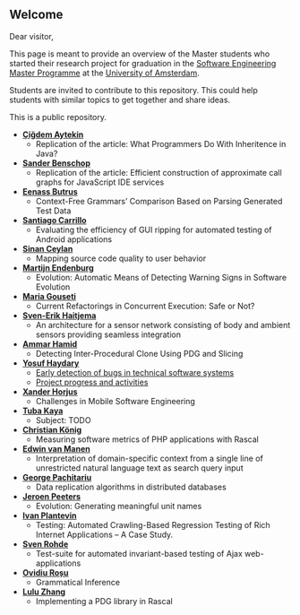 Welcome
-------

Dear visitor,

This page is meant to provide an overview of the Master students who started their research project for graduation in the [Software Engineering Master Programme](http://www.software-engineering-amsterdam.nl) at the [University of Amsterdam](http://www.uva.nl).

Students are invited to contribute to this repository. This could help students with similar topics to get together and share ideas.

This is a public repository.

* **[Çiğdem Aytekin](https://github.com/caytekin)**
  * Replication of the article: What Programmers Do With Inheritence in Java?
* **[Sander Benschop](https://github.com/SanderBenschop)**
  * Replication of the article: Efficient construction of approximate call graphs for JavaScript IDE services
* **[Eenass Butrus](https://github.com/Eenass)**
  * Context-Free Grammars’ Comparison Based on Parsing Generated Test Data
* **[Santiago Carrillo](https://github.com/sancarbar)**
  * Evaluating the efficiency of GUI ripping for automated testing of Android applications
* **[Sinan Ceylan](mailto:sinan@osolemio.nl)**
  * Mapping source code quality to user behavior
* **[Martijn Endenburg](https://github.com/martyn82)**
  * Evolution: Automatic Means of Detecting Warning Signs in Software Evolution
* **[Maria Gouseti](https://github.com/gmarouli)**
  * Current Refactorings in Concurrent Execution: Safe or Not?
* **[Sven-Erik Haitjema](mailto:svenerik.haitjema@gmail.com)**
  * An architecture for a sensor network consisting of body and ambient sensors providing seamless integration
* **[Ammar Hamid](https://github.com/ammarhamid)**
  * Detecting Inter-Procedural Clone Using PDG and Slicing
* **[Yosuf Haydary](https://github.com/yosuf)**
  * [Early detection of bugs in technical software systems](https://github.com/yosuf/Master-Thesis)
  * [Project progress and activities](https://huboard.com/yosuf/Master-Thesis)
* **[Xander Horjus](https://github.com/xandje)**
  * Challenges in Mobile Software Engineering
* **[Tuba Kaya](https://github.com/tubakaya)**
  * Subject: TODO
* **[Christian König](https://github.com/ckonig)**
  * Measuring software metrics of PHP applications with Rascal
* **[Edwin van Manen](https://github.com/edwinvm)**
  * Interpretation of domain-specific context from a single line of unrestricted natural language text as search query input
* **[George Pachitariu](https://github.com/georgepachitariu)**
  * Data replication algorithms in distributed databases
* **[Jeroen Peeters](https://github.com/jeroenpeeters)**
  * Evolution: Generating meaningful unit names
* **[Ivan Plantevin](https://github.com/ivan-p92)**
  * Testing: Automated Crawling-Based Regression Testing of Rich Internet Applications – A Case Study.
* **[Sven Rohde](mailto:svenrohde.se@gmail.com)**
  * Test-suite for automated invariant-based testing of Ajax web-applications
* **[Ovidiu Roșu](https://github.com/ovidiurosu90)**
  * Grammatical Inference
* **[Lulu Zhang](https://github.com/zll19910516)**
  * Implementing a PDG library in Rascal
